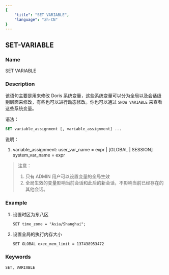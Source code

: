 ```yaml
---
{
    "title": "SET VARIABLE",
    "language": "zh-CN"
}
---
```


<!--
Licensed to the Apache Software Foundation (ASF) under one
or more contributor license agreements.  See the NOTICE file
distributed with this work for additional information
regarding copyright ownership.  The ASF licenses this file
to you under the Apache License, Version 2.0 (the
"License"); you may not use this file except in compliance
with the License.  You may obtain a copy of the License at

  http://www.apache.org/licenses/LICENSE-2.0

Unless required by applicable law or agreed to in writing,
software distributed under the License is distributed on an
"AS IS" BASIS, WITHOUT WARRANTIES OR CONDITIONS OF ANY
KIND, either express or implied.  See the License for the
specific language governing permissions and limitations
under the License.
-->

## SET-VARIABLE

### Name

SET VARIABLE

### Description

该语句主要是用来修改 Doris 系统变量，这些系统变量可以分为全局以及会话级别层面来修改，有些也可以进行动态修改。你也可以通过 `SHOW VARIABLE` 来查看这些系统变量。

语法：

```sql
SET variable_assignment [, variable_assignment] ...
```

说明：

1. variable_assignment:
         user_var_name = expr
       | [GLOBAL | SESSION] system_var_name = expr

> 注意：
>
> 1. 只有 ADMIN 用户可以设置变量的全局生效
> 2. 全局生效的变量影响当前会话和此后的新会话，不影响当前已经存在的其他会话。

### Example

1. 设置时区为东八区

   ```
   SET time_zone = "Asia/Shanghai";
   ```

2. 设置全局的执行内存大小

   ```
   SET GLOBAL exec_mem_limit = 137438953472
   ```

### Keywords

    SET, VARIABLE

